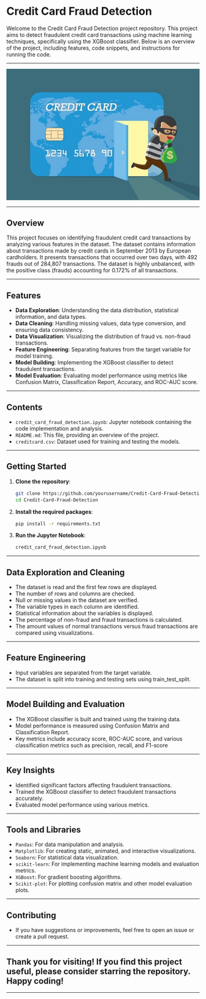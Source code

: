 # Credit Card Fraud Detection

Welcome to the Credit Card Fraud Detection project repository. This project aims to detect fraudulent credit card transactions using machine learning techniques, specifically using the XGBoost classifier. Below is an overview of the project, including features, code snippets, and instructions for running the code.

---

<div align="center">
  <img src="./card.jpeg" alt="Credit Card Fraud" style="border:none;">
</div>

---

## Overview

This project focuses on identifying fraudulent credit card transactions by analyzing various features in the dataset. The dataset contains information about transactions made by credit cards in September 2013 by European cardholders. It presents transactions that occurred over two days, with 492 frauds out of 284,807 transactions. The dataset is highly unbalanced, with the positive class (frauds) accounting for 0.172% of all transactions.

---

## Features

- **Data Exploration**: Understanding the data distribution, statistical information, and data types.
- **Data Cleaning**: Handling missing values, data type conversion, and ensuring data consistency.
- **Data Visualization**: Visualizing the distribution of fraud vs. non-fraud transactions.
- **Feature Engineering**: Separating features from the target variable for model training.
- **Model Building**: Implementing the XGBoost classifier to detect fraudulent transactions.
- **Model Evaluation**: Evaluating model performance using metrics like Confusion Matrix, Classification Report, Accuracy, and ROC-AUC score.

---

## Contents

- `credit_card_fraud_detection.ipynb`: Jupyter notebook containing the code implementation and analysis.
- `README.md`: This file, providing an overview of the project.
- `creditcard.csv`: Dataset used for training and testing the models.

---

## Getting Started

1. **Clone the repository**:
   ```bash
   git clone https://github.com/yourusername/Credit-Card-Fraud-Detection.git
   cd Credit-Card-Fraud-Detection
2. **Install the required packages**:
   ```bash
   pip install -r requirements.txt
3. **Run the Jupyter Notebook**:
   ```bash
   credit_card_fraud_detection.ipynb

---

## Data Exploration and Cleaning
- The dataset is read and the first few rows are displayed.
- The number of rows and columns are checked.
- Null or missing values in the dataset are verified.
- The variable types in each column are identified.
- Statistical information about the variables is displayed.
- The percentage of non-fraud and fraud transactions is calculated.
- The amount values of normal transactions versus fraud transactions are compared using visualizations.

---

## Feature Engineering
- Input variables are separated from the target variable.
- The dataset is split into training and testing sets using train_test_split.

---

## Model Building and Evaluation
- The XGBoost classifier is built and trained using the training data.
- Model performance is measured using Confusion Matrix and Classification Report.
- Key metrics include accuracy score, ROC-AUC score, and various classification metrics such as precision, recall, and F1-score

---

## Key Insights
- Identified significant factors affecting fraudulent transactions.
- Trained the XGBoost classifier to detect fraudulent transactions accurately.
- Evaluated model performance using various metrics.

---

## Tools and Libraries
- `Pandas`: For data manipulation and analysis.
- `Matplotlib`: For creating static, animated, and interactive visualizations.
- `Seaborn`: For statistical data visualization.
- `scikit-learn`: For implementing machine learning models and evaluation metrics.
- `XGBoost`: For gradient boosting algorithms.
- `Scikit-plot`: For plotting confusion matrix and other model evaluation plots.

---

## Contributing
- If you have suggestions or improvements, feel free to open an issue or create a pull request.

---

## Thank you for visiting! If you find this project useful, please consider starring the repository. Happy coding!

---
